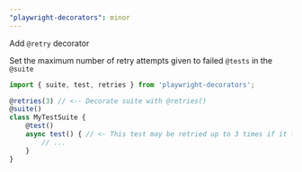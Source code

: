 ```yaml
---
"playwright-decorators": minor
---
```


Add `@retry` decorator

Set the maximum number of retry attempts given to failed `@tests` in the `@suite`

```ts
import { suite, test, retries } from 'playwright-decorators';

@retries(3) // <-- Decorate suite with @retries()
@suite()
class MyTestSuite {
    @test()
    async test() { // <- This test may be retried up to 3 times if it fails
        // ...
    }
}
```
